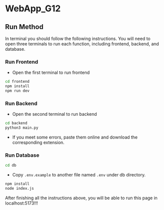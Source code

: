 # WebApp_G12

## Run Method
In terminal you should follow the following instructions. 
You will need to open three terminals to run each function, including frontend, backend, and database.

### Run Frontend
- Open the first terminal to run frontend
```bash
cd frontend
npm install
npm run dev
```

### Run Backend
- Open the second terminal to run backend
```bash
cd backend
python3 main.py
```
- If you meet some errors, paste them online and download the corresponding extension.

### Run Database
```bash
cd db
```
- Copy `.env.example` to another file named `.env` under db directory.
```bash
npm install
node index.js
```

After finishing all the instructions above, you will be able to run this page in localhost:5173!!!